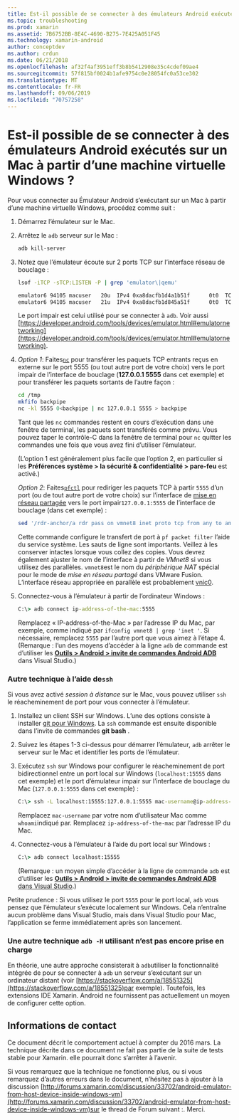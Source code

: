 ```yaml
---
title: Est-il possible de se connecter à des émulateurs Android exécutés sur un Mac à partir d’une machine virtuelle Windows ?
ms.topic: troubleshooting
ms.prod: xamarin
ms.assetid: 7B6752BB-8E4C-4690-B275-7E425A051F45
ms.technology: xamarin-android
author: conceptdev
ms.author: crdun
ms.date: 06/21/2018
ms.openlocfilehash: af32f4af3951eff3b8b5412908e35c4cdef09ae4
ms.sourcegitcommit: 57f815bf0024b1afe9754c0e28054fc0a53ce302
ms.translationtype: MT
ms.contentlocale: fr-FR
ms.lasthandoff: 09/06/2019
ms.locfileid: "70757258"
---
```

# <a name="is-it-possible-to-connect-to-android-emulators-running-on-a-mac-from-a-windows-vm"></a>Est-il possible de se connecter à des émulateurs Android exécutés sur un Mac à partir d’une machine virtuelle Windows ?

Pour vous connecter au Émulateur Android s’exécutant sur un Mac à partir d’une machine virtuelle Windows, procédez comme suit :

1. Démarrez l’émulateur sur le Mac.

2. Arrêtez le `adb` serveur sur le Mac :

    ```bash
    adb kill-server
    ```

3. Notez que l’émulateur écoute sur 2 ports TCP sur l’interface réseau de bouclage :

    ```bash
    lsof -iTCP -sTCP:LISTEN -P | grep 'emulator\|qemu'

    emulator6 94105 macuser   20u  IPv4 0xa8dacfb1d4a1b51f      0t0  TCP localhost:5555 (LISTEN)
    emulator6 94105 macuser   21u  IPv4 0xa8dacfb1d845a51f      0t0  TCP localhost:5554 (LISTEN)
    ```

    Le port impair est celui utilisé pour se connecter à `adb`. Voir aussi [https://developer.android.com/tools/devices/emulator.html#emulatornetworking](https://developer.android.com/tools/devices/emulator.html#emulatornetworking).

4. _Option 1_: Faites[`nc`](https://developer.apple.com/library/mac/documentation/Darwin/Reference/ManPages/man1/nc.1.html)
    pour transférer les paquets TCP entrants reçus en externe sur le port 5555 (ou tout autre port de votre choix) vers le port impair de l’interface de bouclage (**127.0.0.1 5555** dans cet exemple) et pour transférer les paquets sortants de l’autre façon :

    ```bash
    cd /tmp
    mkfifo backpipe
    nc -kl 5555 0<backpipe | nc 127.0.0.1 5555 > backpipe
    ```

    Tant que les `nc` commandes restent en cours d’exécution dans une fenêtre de terminal, les paquets sont transférés comme prévu. Vous pouvez taper le contrôle-C dans la fenêtre de terminal pour `nc` quitter les commandes une fois que vous avez fini d’utiliser l’émulateur.

    (L’option 1 est généralement plus facile que l’option 2, en particulier si les **Préférences système > la sécurité & confidentialité > pare-feu** est activé.) 

    _Option 2_: Faites[`pfctl`](https://developer.apple.com/library/mac/documentation/Darwin/Reference/ManPages/man8/pfctl.8.html)
    pour rediriger les paquets TCP à partir `5555` d’un port (ou de tout autre port de votre choix) sur l’interface de [mise en réseau partagée](http://kb.parallels.com/en/4948) vers le port impair`127.0.0.1:5555` de l’interface de bouclage (dans cet exemple) :

    ```bash
    sed '/rdr-anchor/a rdr pass on vmnet8 inet proto tcp from any to any port 5555 -> 127.0.0.1 port 5555' /etc/pf.conf | sudo pfctl -ef -
    ```

    Cette commande configure le transfert de port à `pf packet filter` l’aide du service système. Les sauts de ligne sont importants. Veillez à les conserver intactes lorsque vous collez des copies. Vous devrez également ajuster le nom de l’interface à partir de *VMnet8* si vous utilisez des parallèles. `vmnet8`est le nom du *périphérique NAT* spécial pour le mode de *mise en réseau partagé* dans VMware Fusion. L’interface réseau appropriée en parallèle est probablement [vnic0](http://download.parallels.com/doc/psbm/en/Parallels_Server_Bare_Metal_Users_Guide/29258.htm).

5. Connectez-vous à l’émulateur à partir de l’ordinateur Windows :

    ```cmd
    C:\> adb connect ip-address-of-the-mac:5555
    ```

    Remplacez « IP-address-of-the-Mac » par l’adresse IP du Mac, par exemple, comme indiqué par `ifconfig vmnet8 | grep 'inet '`. Si nécessaire, remplacez `5555` par l’autre port que vous aimez à l’étape 4\. (Remarque : l’un des moyens d’accéder à la ligne `adb` de commande est d’utiliser les [**Outils > Android > invite de commandes Android ADB**](~/cross-platform/troubleshooting/questions/version-logs.md#adb-logcat) dans Visual Studio.)

### <a name="alternate-technique-using-ssh"></a>Autre technique à l’aide de`ssh`

Si vous avez activé _session à distance_ sur le Mac, vous pouvez utiliser `ssh` le réacheminement de port pour vous connecter à l’émulateur.

1. Installez un client SSH sur Windows. L’une des options consiste à installer [git pour Windows](https://git-for-windows.github.io/). La `ssh` commande est ensuite disponible dans l’invite de commandes **git bash** .

2. Suivez les étapes 1-3 ci-dessus pour démarrer l’émulateur, `adb` arrêter le serveur sur le Mac et identifier les ports de l’émulateur.

3. Exécutez `ssh` sur Windows pour configurer le réacheminement de port bidirectionnel entre un port local sur Windows (`localhost:15555` dans cet exemple) et le port d’émulateur impair sur l’interface de bouclage du Mac (`127.0.0.1:5555` dans cet exemple) :

    ```cmd 
    C:\> ssh -L localhost:15555:127.0.0.1:5555 mac-username@ip-address-of-the-mac
    ```

    Remplacez `mac-username` par votre nom d’utilisateur Mac comme `whoami`indiqué par. Remplacez `ip-address-of-the-mac` par l’adresse IP du Mac.

4. Connectez-vous à l’émulateur à l’aide du port local sur Windows :

    ```cmd
    C:\> adb connect localhost:15555
    ```

    (Remarque : un moyen simple d’accéder à la ligne de commande `adb` est d’utiliser les [ **Outils > Android > invite de commandes Android ADB** dans Visual Studio](~/cross-platform/troubleshooting/questions/version-logs.md#adb-logcat).)

Petite prudence : Si vous utilisez le port `5555` pour le port local, `adb` vous pensez que l’émulateur s’exécute localement sur Windows. Cela n’entraîne aucun problème dans Visual Studio, mais dans Visual Studio pour Mac, l’application se ferme immédiatement après son lancement.

### <a name="alternate-technique-using-adb--h-is-not-yet-supported"></a>Une autre technique `adb -H` utilisant n’est pas encore prise en charge

En théorie, une autre approche consisterait à `adb`utiliser la fonctionnalité intégrée de pour se connecter à `adb` un serveur s’exécutant sur un ordinateur distant (voir [https://stackoverflow.com/a/18551325](https://stackoverflow.com/a/18551325)par exemple).
Toutefois, les extensions IDE Xamarin. Android ne fournissent pas actuellement un moyen de configurer cette option.

## <a name="contact-information"></a>Informations de contact

Ce document décrit le comportement actuel à compter du 2016 mars. La technique décrite dans ce document ne fait pas partie de la suite de tests stable pour Xamarin. elle pourrait donc s’arrêter à l’avenir.

Si vous remarquez que la technique ne fonctionne plus, ou si vous remarquez d’autres erreurs dans le document, n’hésitez pas à ajouter à la discussion [http://forums.xamarin.com/discussion/33702/android-emulator-from-host-device-inside-windows-vm](http://forums.xamarin.com/discussion/33702/android-emulator-from-host-device-inside-windows-vm)sur le thread de Forum suivant :.
Merci.
